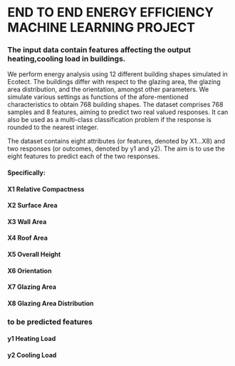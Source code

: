
# END TO END ENERGY EFFICIENCY MACHINE LEARNING PROJECT

### The input data contain features affecting the output heating,cooling load in buildings.

We perform energy analysis using 12 different building shapes simulated in Ecotect. The buildings differ with respect to the glazing area, the glazing area distribution, and the orientation, amongst other parameters. We simulate various settings as functions of the afore-mentioned characteristics to obtain 768 building shapes. The dataset comprises 768 samples and 8 features, aiming to predict two real valued responses. It can also be used as a multi-class classification problem if the response is rounded to the nearest integer.

The dataset contains eight attributes (or features, denoted by X1...X8) and two responses (or outcomes, denoted by y1 and y2). The aim is to use the eight features to predict each of the two responses.

#### Specifically:
 #### X1 Relative Compactness 
 #### X2 Surface Area 
 #### X3 Wall Area 
 #### X4 Roof Area
 #### X5 Overall Height 
 #### X6 Orientation
 #### X7 Glazing Area 
 #### X8 Glazing Area Distribution 
 
 ### to be predicted features

 #### y1 Heating Load 
 #### y2 Cooling Load
